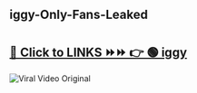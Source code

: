 
 ## iggy-Only-Fans-Leaked

# <h2><a href="https://clipsfans.com/iggy&ref=git">🔗 Click to LINKS ⏩⏩ 👉 🟢 iggy </a></h2>

<a href="https://clipsfans.com/iggy&ref=git" rel="nofollow" data-target="animated-image.originalLink"><img src="https://i.ibb.co.com/xMMVF88/686577567.gif" alt="Viral Video Original" style="max-width: 100%; display: inline-block;" data-target="animated-image.originalImage"></a>
